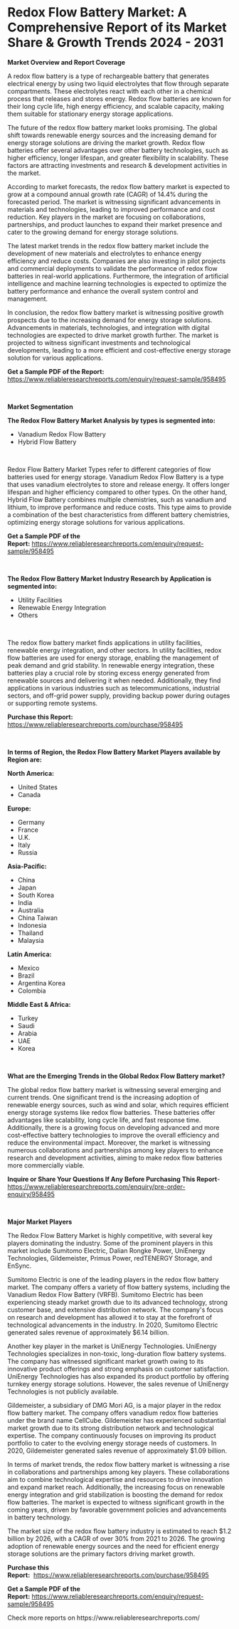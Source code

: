<p><h1>Redox Flow Battery Market: A Comprehensive Report of its Market Share & Growth Trends 2024 - 2031</h1></p><p><strong>Market Overview and Report Coverage</strong></p>
<p><p>A redox flow battery is a type of rechargeable battery that generates electrical energy by using two liquid electrolytes that flow through separate compartments. These electrolytes react with each other in a chemical process that releases and stores energy. Redox flow batteries are known for their long cycle life, high energy efficiency, and scalable capacity, making them suitable for stationary energy storage applications.</p><p>The future of the redox flow battery market looks promising. The global shift towards renewable energy sources and the increasing demand for energy storage solutions are driving the market growth. Redox flow batteries offer several advantages over other battery technologies, such as higher efficiency, longer lifespan, and greater flexibility in scalability. These factors are attracting investments and research & development activities in the market.</p><p>According to market forecasts, the redox flow battery market is expected to grow at a compound annual growth rate (CAGR) of 14.4% during the forecasted period. The market is witnessing significant advancements in materials and technologies, leading to improved performance and cost reduction. Key players in the market are focusing on collaborations, partnerships, and product launches to expand their market presence and cater to the growing demand for energy storage solutions.</p><p>The latest market trends in the redox flow battery market include the development of new materials and electrolytes to enhance energy efficiency and reduce costs. Companies are also investing in pilot projects and commercial deployments to validate the performance of redox flow batteries in real-world applications. Furthermore, the integration of artificial intelligence and machine learning technologies is expected to optimize the battery performance and enhance the overall system control and management.</p><p>In conclusion, the redox flow battery market is witnessing positive growth prospects due to the increasing demand for energy storage solutions. Advancements in materials, technologies, and integration with digital technologies are expected to drive market growth further. The market is projected to witness significant investments and technological developments, leading to a more efficient and cost-effective energy storage solution for various applications.</p></p>
<p><strong>Get a Sample PDF of the Report:</strong> <a href="https://www.reliableresearchreports.com/enquiry/request-sample/958495">https://www.reliableresearchreports.com/enquiry/request-sample/958495</a></p>
<p>&nbsp;</p>
<p><strong>Market Segmentation</strong></p>
<p><strong>The Redox Flow Battery Market Analysis by types is segmented into:</strong></p>
<p><ul><li>Vanadium Redox Flow Battery</li><li>Hybrid Flow Battery</li></ul></p>
<p>&nbsp;</p>
<p><p>Redox Flow Battery Market Types refer to different categories of flow batteries used for energy storage. Vanadium Redox Flow Battery is a type that uses vanadium electrolytes to store and release energy. It offers longer lifespan and higher efficiency compared to other types. On the other hand, Hybrid Flow Battery combines multiple chemistries, such as vanadium and lithium, to improve performance and reduce costs. This type aims to provide a combination of the best characteristics from different battery chemistries, optimizing energy storage solutions for various applications.</p></p>
<p><strong>Get a Sample PDF of the Report:</strong>&nbsp;<a href="https://www.reliableresearchreports.com/enquiry/request-sample/958495">https://www.reliableresearchreports.com/enquiry/request-sample/958495</a></p>
<p>&nbsp;</p>
<p><strong>The Redox Flow Battery Market Industry Research by Application is segmented into:</strong></p>
<p><ul><li>Utility Facilities</li><li>Renewable Energy Integration</li><li>Others</li></ul></p>
<p>&nbsp;</p>
<p><p>The redox flow battery market finds applications in utility facilities, renewable energy integration, and other sectors. In utility facilities, redox flow batteries are used for energy storage, enabling the management of peak demand and grid stability. In renewable energy integration, these batteries play a crucial role by storing excess energy generated from renewable sources and delivering it when needed. Additionally, they find applications in various industries such as telecommunications, industrial sectors, and off-grid power supply, providing backup power during outages or supporting remote systems.</p></p>
<p><strong>Purchase this Report:</strong>&nbsp; <a href="https://www.reliableresearchreports.com/purchase/958495">https://www.reliableresearchreports.com/purchase/958495</a></p>
<p>&nbsp;</p>
<p><strong>In terms of Region, the Redox Flow Battery Market Players available by Region are:</strong></p>
<p>
    <p> <strong> North America: </strong>
        <ul>
            <li>United States</li>
            <li>Canada</li>
        </ul>
        </p> 
    <p> <strong> Europe: </strong>
        <ul>
            <li>Germany</li>
            <li>France</li>
            <li>U.K.</li>
            <li>Italy</li>
            <li>Russia</li>
        </ul>
        </p> 
    <p> <strong> Asia-Pacific: </strong>
        <ul>
            <li>China</li>
            <li>Japan</li>
            <li>South Korea</li>
            <li>India</li>
            <li>Australia</li>
            <li>China Taiwan</li>
            <li>Indonesia</li>
            <li>Thailand</li>
            <li>Malaysia</li>
        </ul>
        </p> 
    <p> <strong> Latin America: </strong>
        <ul>
            <li>Mexico</li>
            <li>Brazil</li>
            <li>Argentina Korea</li>
            <li>Colombia</li>
        </ul>
        </p> 
    <p> <strong> Middle East & Africa: </strong>
        <ul>
            <li>Turkey</li>
            <li>Saudi</li>
            <li>Arabia</li>
            <li>UAE</li>
            <li>Korea</li>
        </ul>
    </p>
    </p>
<p>&nbsp;</p>
<p><strong>What are the Emerging Trends in the Global Redox Flow Battery market?</strong></p>
<p><p>The global redox flow battery market is witnessing several emerging and current trends. One significant trend is the increasing adoption of renewable energy sources, such as wind and solar, which requires efficient energy storage systems like redox flow batteries. These batteries offer advantages like scalability, long cycle life, and fast response time. Additionally, there is a growing focus on developing advanced and more cost-effective battery technologies to improve the overall efficiency and reduce the environmental impact. Moreover, the market is witnessing numerous collaborations and partnerships among key players to enhance research and development activities, aiming to make redox flow batteries more commercially viable.</p></p>
<p><strong>Inquire or Share Your Questions If Any Before Purchasing This Report</strong>- <a href="https://www.reliableresearchreports.com/enquiry/pre-order-enquiry/958495">https://www.reliableresearchreports.com/enquiry/pre-order-enquiry/958495</a></p>
<p>&nbsp;</p>
<p><strong>Major Market Players</strong></p>
<p><p>The Redox Flow Battery Market is highly competitive, with several key players dominating the industry. Some of the prominent players in this market include Sumitomo Electric, Dalian Rongke Power, UniEnergy Technologies, Gildemeister, Primus Power, redTENERGY Storage, and EnSync.</p><p>Sumitomo Electric is one of the leading players in the redox flow battery market. The company offers a variety of flow battery systems, including the Vanadium Redox Flow Battery (VRFB). Sumitomo Electric has been experiencing steady market growth due to its advanced technology, strong customer base, and extensive distribution network. The company's focus on research and development has allowed it to stay at the forefront of technological advancements in the industry. In 2020, Sumitomo Electric generated sales revenue of approximately $6.14 billion.</p><p>Another key player in the market is UniEnergy Technologies. UniEnergy Technologies specializes in non-toxic, long-duration flow battery systems. The company has witnessed significant market growth owing to its innovative product offerings and strong emphasis on customer satisfaction. UniEnergy Technologies has also expanded its product portfolio by offering turnkey energy storage solutions. However, the sales revenue of UniEnergy Technologies is not publicly available.</p><p>Gildemeister, a subsidiary of DMG Mori AG, is a major player in the redox flow battery market. The company offers vanadium redox flow batteries under the brand name CellCube. Gildemeister has experienced substantial market growth due to its strong distribution network and technological expertise. The company continuously focuses on improving its product portfolio to cater to the evolving energy storage needs of customers. In 2020, Gildemeister generated sales revenue of approximately $1.09 billion.</p><p>In terms of market trends, the redox flow battery market is witnessing a rise in collaborations and partnerships among key players. These collaborations aim to combine technological expertise and resources to drive innovation and expand market reach. Additionally, the increasing focus on renewable energy integration and grid stabilization is boosting the demand for redox flow batteries. The market is expected to witness significant growth in the coming years, driven by favorable government policies and advancements in battery technology.</p><p>The market size of the redox flow battery industry is estimated to reach $1.2 billion by 2026, with a CAGR of over 30% from 2021 to 2026. The growing adoption of renewable energy sources and the need for efficient energy storage solutions are the primary factors driving market growth.</p></p>
<p><strong>Purchase this Report:</strong>&nbsp;&nbsp;<a href="https://www.reliableresearchreports.com/purchase/958495">https://www.reliableresearchreports.com/purchase/958495</a></p>
<p></p>
<p><strong>Get a Sample PDF of the Report:</strong>&nbsp;<a href="https://www.reliableresearchreports.com/enquiry/request-sample/958495">https://www.reliableresearchreports.com/enquiry/request-sample/958495</a></p>
<p>Check more reports on https://www.reliableresearchreports.com/</p>
